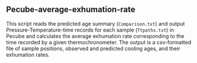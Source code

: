 ## Pecube-average-exhumation-rate

This script reads the predicted age summary (`Comparison.txt`) and output Pressure-Temperature-time records for each sample (`Ttpaths.txt`) in Pecube and calculates the average exhumation rate corresponding to the time recorded by a given thermochronometer.
The output is a csv-formatted file of sample positions, observed and predicted cooling ages, and their exhumation rates.
